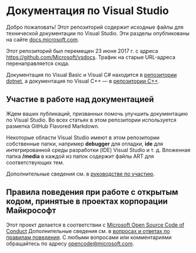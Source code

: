 # <a name="visual-studio-documentation"></a>Документация по Visual Studio

Добро пожаловать! Этот репозиторий содержит исходные файлы для технической документации по Visual Studio. Эти разделы опубликованы на сайте [docs.microsoft.com](https://docs.microsoft.com/visualstudio).

Этот репозиторий был перемещен 23 июня 2017 г. с адреса https://github.com/Microsoft/vsdocs. Трафик на старые URL-адреса перенаправляется сюда.

Документация по Visual Basic и Visual C# находится в [репозитории dotnet](https://github.com/dotnet/docs/tree/master/docs), а документация по Visual C++ — в [репозитории C++](http://github.com/MicrosoftDocs/cpp-docs).

## <a name="contribute-to-the-documentation"></a>Участие в работе над документацией

Ждем ваших публикаций, призванных помочь улучшить документацию по Visual Studio. Во всех статьях в этом репозитории используется разметка GitHub Flavored Markdown.

Некоторые области Visual Studio имеют в этом репозитории собственные папки, например **debugger** для отладки, **ide** для интегрированной среды разработки (IDE) Visual Studio и т. д. Вложенная папка **/media** в каждой из папок содержит файлы ART для соответствующих тем.

Дополнительные сведения см. в [руководстве по участию](CONTRIBUTING.md).

## <a name="microsoft-open-source-code-of-conduct"></a>Правила поведения при работе с открытым кодом, принятые в проектах корпорации Майкрософт

Этот проект делается в соответствии с [Microsoft Open Source Code of Conduct](https://opensource.microsoft.com/codeofconduct/) Дополнительные сведения см. в [вопросах и ответах по правилам поведения](https://opensource.microsoft.com/codeofconduct/faq/). С любыми вопросами или комментариями обращайтесь по адресу [opencode@microsoft.com](mailto:opencode@microsoft.com).
